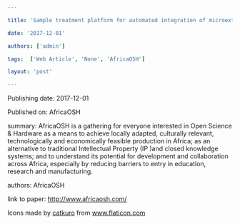 ---
title: 'Sample treatment platform for automated integration of microextraction techniques and liquid chromatography analysis'
date: '2017-12-01'
authors: ['admin']
tags:  ['Web Article', 'None', 'AfricaOSH']
layout: 'post'
---
Publishing date: 2017-12-01

Published on: AfricaOSH

summary: AfricaOSH is a gathering for everyone interested in Open Science & Hardware as a means to achieve locally adapted, culturally relevant, technologically and economically feasible production in Africa; as an alternative to traditional Intellectual Property (IP )and closed knowledge systems; and to understand its potential for development and collaboration across Africa, especially by reducing barriers to entry in education, research and manufacturing.

authors: AfricaOSH

link to paper: http://www.africaosh.com/

Icons made by <a href="https://www.flaticon.com/free-icon/bookshelves_3576884" title="catkuro">catkuro</a> from <a href="https://www.flaticon.com/" title="Flaticon"> www.flaticon.com</a>